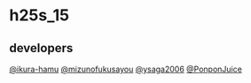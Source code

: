 # h25s_15

## developers

[@ikura-hamu](https://github.com/ikura-hamu)
[@mizunofukusayou](https://github.com/mizunofukusayou)
[@ysaga2006](https://github.com/ysaga2006)
[@PonponJuice](https://github.com/PonponJuice)